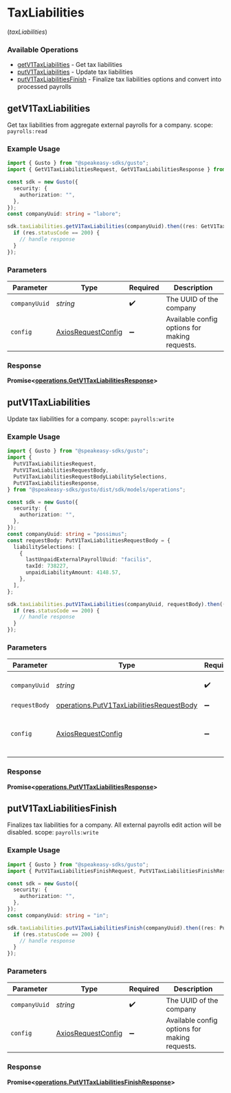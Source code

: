 # TaxLiabilities
(*taxLiabilities*)

### Available Operations

* [getV1TaxLiabilities](#getv1taxliabilities) - Get tax liabilities
* [putV1TaxLiabilities](#putv1taxliabilities) - Update tax liabilities
* [putV1TaxLiabilitiesFinish](#putv1taxliabilitiesfinish) - Finalize tax liabilities options and convert into processed payrolls

## getV1TaxLiabilities

Get tax liabilities from aggregate external payrolls for a company.
scope: `payrolls:read`

### Example Usage

```typescript
import { Gusto } from "@speakeasy-sdks/gusto";
import { GetV1TaxLiabilitiesRequest, GetV1TaxLiabilitiesResponse } from "@speakeasy-sdks/gusto/dist/sdk/models/operations";

const sdk = new Gusto({
  security: {
    authorization: "",
  },
});
const companyUuid: string = "labore";

sdk.taxLiabilities.getV1TaxLiabilities(companyUuid).then((res: GetV1TaxLiabilitiesResponse) => {
  if (res.statusCode == 200) {
    // handle response
  }
});
```

### Parameters

| Parameter                                                    | Type                                                         | Required                                                     | Description                                                  |
| ------------------------------------------------------------ | ------------------------------------------------------------ | ------------------------------------------------------------ | ------------------------------------------------------------ |
| `companyUuid`                                                | *string*                                                     | :heavy_check_mark:                                           | The UUID of the company                                      |
| `config`                                                     | [AxiosRequestConfig](https://axios-http.com/docs/req_config) | :heavy_minus_sign:                                           | Available config options for making requests.                |


### Response

**Promise<[operations.GetV1TaxLiabilitiesResponse](../../models/operations/getv1taxliabilitiesresponse.md)>**


## putV1TaxLiabilities

Update tax liabilities for a company.
  scope: `payrolls:write`

### Example Usage

```typescript
import { Gusto } from "@speakeasy-sdks/gusto";
import {
  PutV1TaxLiabilitiesRequest,
  PutV1TaxLiabilitiesRequestBody,
  PutV1TaxLiabilitiesRequestBodyLiabilitySelections,
  PutV1TaxLiabilitiesResponse,
} from "@speakeasy-sdks/gusto/dist/sdk/models/operations";

const sdk = new Gusto({
  security: {
    authorization: "",
  },
});
const companyUuid: string = "possimus";
const requestBody: PutV1TaxLiabilitiesRequestBody = {
  liabilitySelections: [
    {
      lastUnpaidExternalPayrollUuid: "facilis",
      taxId: 738227,
      unpaidLiabilityAmount: 4148.57,
    },
  ],
};

sdk.taxLiabilities.putV1TaxLiabilities(companyUuid, requestBody).then((res: PutV1TaxLiabilitiesResponse) => {
  if (res.statusCode == 200) {
    // handle response
  }
});
```

### Parameters

| Parameter                                                                                              | Type                                                                                                   | Required                                                                                               | Description                                                                                            |
| ------------------------------------------------------------------------------------------------------ | ------------------------------------------------------------------------------------------------------ | ------------------------------------------------------------------------------------------------------ | ------------------------------------------------------------------------------------------------------ |
| `companyUuid`                                                                                          | *string*                                                                                               | :heavy_check_mark:                                                                                     | The UUID of the company                                                                                |
| `requestBody`                                                                                          | [operations.PutV1TaxLiabilitiesRequestBody](../../models/operations/putv1taxliabilitiesrequestbody.md) | :heavy_minus_sign:                                                                                     | N/A                                                                                                    |
| `config`                                                                                               | [AxiosRequestConfig](https://axios-http.com/docs/req_config)                                           | :heavy_minus_sign:                                                                                     | Available config options for making requests.                                                          |


### Response

**Promise<[operations.PutV1TaxLiabilitiesResponse](../../models/operations/putv1taxliabilitiesresponse.md)>**


## putV1TaxLiabilitiesFinish

Finalizes tax liabilities for a company. All external payrolls edit action will be disabled.
  scope: `payrolls:write`

### Example Usage

```typescript
import { Gusto } from "@speakeasy-sdks/gusto";
import { PutV1TaxLiabilitiesFinishRequest, PutV1TaxLiabilitiesFinishResponse } from "@speakeasy-sdks/gusto/dist/sdk/models/operations";

const sdk = new Gusto({
  security: {
    authorization: "",
  },
});
const companyUuid: string = "in";

sdk.taxLiabilities.putV1TaxLiabilitiesFinish(companyUuid).then((res: PutV1TaxLiabilitiesFinishResponse) => {
  if (res.statusCode == 200) {
    // handle response
  }
});
```

### Parameters

| Parameter                                                    | Type                                                         | Required                                                     | Description                                                  |
| ------------------------------------------------------------ | ------------------------------------------------------------ | ------------------------------------------------------------ | ------------------------------------------------------------ |
| `companyUuid`                                                | *string*                                                     | :heavy_check_mark:                                           | The UUID of the company                                      |
| `config`                                                     | [AxiosRequestConfig](https://axios-http.com/docs/req_config) | :heavy_minus_sign:                                           | Available config options for making requests.                |


### Response

**Promise<[operations.PutV1TaxLiabilitiesFinishResponse](../../models/operations/putv1taxliabilitiesfinishresponse.md)>**

